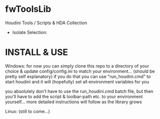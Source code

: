 # fwToolsLib

Houdini Tools / Scripts & HDA Collection

- Isolate Selection:

# INSTALL & USE

Windows:
for now you can simply clone this repo to a directory of your choice & update config/config.ini to match your environment...
(should be pretty self explanatory)
if you do that you can use "run_houdini.cmd" to start houdini and it will (hopefully) set all environment variables for you

you absolutely don't have to use the run_houdini.cmd batch file, but then you'll have to add the script & toolbar-path etc. to your environment yourself... more detailed instructions will follow as the library grows

Linux:
(still to come...)
